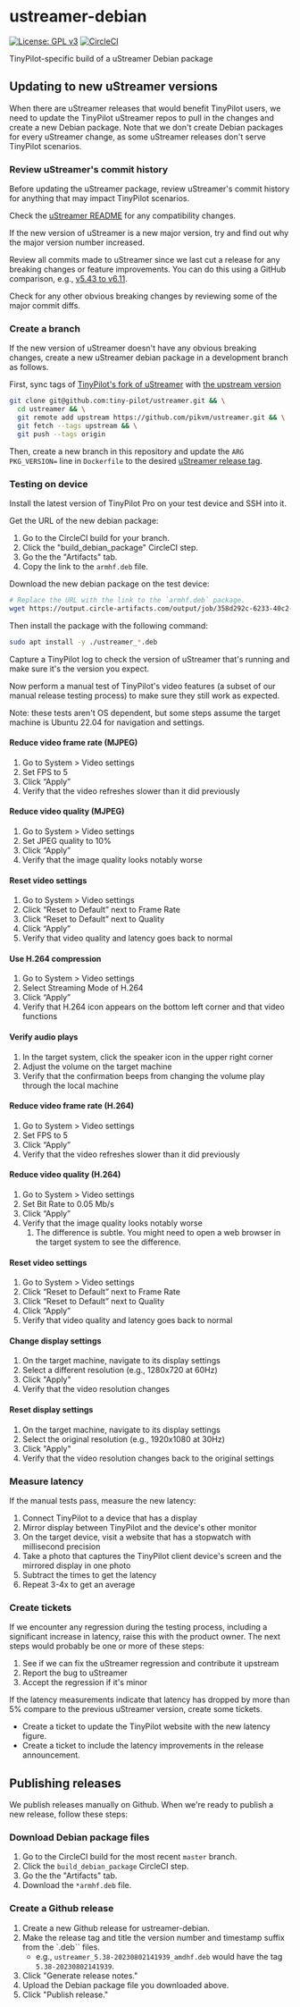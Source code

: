 # ustreamer-debian

[![License: GPL v3](https://img.shields.io/badge/License-GPLv3-blue.svg)](LICENSE)
[![CircleCI](https://dl.circleci.com/status-badge/img/gh/tiny-pilot/ustreamer-debian/tree/master.svg?style=svg)](https://app.circleci.com/pipelines/github/tiny-pilot/ustreamer-debian)

TinyPilot-specific build of a uStreamer Debian package

## Updating to new uStreamer versions

When there are uStreamer releases that would benefit TinyPilot users, we need to update the TinyPilot uStreamer repos to pull in the changes and create a new Debian package. Note that we don't create Debian packages for every uStreamer change, as some uStreamer releases don't serve TinyPilot scenarios.

### Review uStreamer's commit history

Before updating the uStreamer package, review uStreamer's commit history for anything that may impact TinyPilot scenarios.

Check the [uStreamer README](https://github.com/pikvm/ustreamer?tab=readme-ov-file#%C2%B5streamer) for any compatibility changes.

If the new version of uStreamer is a new major version, try and find out why the major version number increased.

Review all commits made to uStreamer since we last cut a release for any breaking changes or feature improvements. You can do this using a GitHub comparison, e.g., [v5.43 to v6.11](https://github.com/pikvm/ustreamer/compare/v5.43...v6.11).

Check for any other obvious breaking changes by reviewing some of the major commit diffs.

### Create a branch

If the new version of uStreamer doesn't have any obvious breaking changes, create a new uStreamer debian package in a development branch as follows.

First, sync tags of [TinyPilot's fork of uStreamer](https://github.com/tiny-pilot/ustreamer) with [the upstream version](https://github.com/pikvm/ustreamer)

```bash
git clone git@github.com:tiny-pilot/ustreamer.git && \
  cd ustreamer && \
  git remote add upstream https://github.com/pikvm/ustreamer.git && \
  git fetch --tags upstream && \
  git push --tags origin
```

Then, create a new branch in this repository and update the `ARG PKG_VERSION=` line in `Dockerfile` to the desired [uStreamer release tag](https://github.com/pikvm/ustreamer/tags).

### Testing on device

Install the latest version of TinyPilot Pro on your test device and SSH into it.

Get the URL of the new debian package:

1. Go to the CircleCI build for your branch.
1. Click the "build_debian_package" CircleCI step.
1. Go the the "Artifacts" tab.
1. Copy the link to the `armhf.deb` file.

Download the new debian package on the test device:

```bash
# Replace the URL with the link to the `armhf.deb` package.
wget https://output.circle-artifacts.com/output/job/358d292c-6233-40c2-a31c-e6b3fcc1aced/artifacts/0/build/linux_arm_v7/ustreamer_armhf.deb
```

Then install the package with the following command:

```bash
sudo apt install -y ./ustreamer_*.deb
```

Capture a TinyPilot log to check the version of uStreamer that's running and make sure it's the version you expect.

Now perform a manual test of TinyPilot's video features (a subset of our manual release testing process) to make sure they still work as expected.

Note: these tests aren't OS dependent, but some steps assume the target machine is Ubuntu 22.04 for navigation and settings.

#### Reduce video frame rate (MJPEG)

1. Go to System > Video settings
1. Set FPS to 5
1. Click “Apply”
1. Verify that the video refreshes slower than it did previously

#### Reduce video quality (MJPEG)

1. Go to System > Video settings
1. Set JPEG quality to 10%
1. Click “Apply”
1. Verify that the image quality looks notably worse

#### Reset video settings

1. Go to System > Video settings
1. Click “Reset to Default” next to Frame Rate
1. Click “Reset to Default” next to Quality
1. Click “Apply”
1. Verify that video quality and latency goes back to normal

#### Use H.264 compression

1. Go to System > Video settings
1. Select Streaming Mode of H.264
1. Click “Apply”
1. Verify that H.264 icon appears on the bottom left corner and that video functions

#### Verify audio plays

1. In the target system, click the speaker icon in the upper right corner
1. Adjust the volume on the target machine
1. Verify that the confirmation beeps from changing the volume play through the local machine

#### Reduce video frame rate (H.264)

1. Go to System > Video settings
1. Set FPS to 5
1. Click “Apply”
1. Verify that the video refreshes slower than it did previously

#### Reduce video quality (H.264)

1. Go to System > Video settings
1. Set Bit Rate to 0.05 Mb/s
1. Click “Apply”
1. Verify that the image quality looks notably worse
   1. The difference is subtle. You might need to open a web browser in the target system to see the difference.

#### Reset video settings

1. Go to System > Video settings
1. Click “Reset to Default” next to Frame Rate
1. Click “Reset to Default” next to Quality
1. Click “Apply”
1. Verify that video quality and latency goes back to normal

#### Change display settings

1. On the target machine, navigate to its display settings
1. Select a different resolution (e.g., 1280x720 at 60Hz)
1. Click "Apply"
1. Verify that the video resolution changes

#### Reset display settings

1. On the target machine, navigate to its display settings
1. Select the original resolution (e.g., 1920x1080 at 30Hz)
1. Click "Apply"
1. Verify that the video resolution changes back to the original settings

### Measure latency

If the manual tests pass, measure the new latency:

1. Connect TinyPilot to a device that has a display
1. Mirror display between TinyPilot and the device's other monitor
1. On the target device, visit a website that has a stopwatch with millisecond precision
1. Take a photo that captures the TinyPilot client device's screen and the mirrored display in one photo
1. Subtract the times to get the latency
1. Repeat 3-4x to get an average

### Create tickets

If we encounter any regression during the testing process, including a significant increase in latency, raise this with the product owner. The next steps would probably be one or more of these steps:

1. See if we can fix the uStreamer regression and contribute it upstream
1. Report the bug to uStreamer
1. Accept the regression if it's minor

If the latency measurements indicate that latency has dropped by more than 5% compare to the previous uStreamer version, create some tickets.

- Create a ticket to update the TinyPilot website with the new latency figure.
- Create a ticket to include the latency improvements in the release announcement.

## Publishing releases

We publish releases manually on Github. When we're ready to publish a new release, follow these steps:

### Download Debian package files

1. Go to the CircleCI build for the most recent `master` branch.
1. Click the `build_debian_package` CircleCI step.
1. Go the the "Artifacts" tab.
1. Download the `*armhf.deb` file.

### Create a Github release

1. Create a new Github release for ustreamer-debian.
1. Make the release tag and title the version number and timestamp suffix from the `.deb`` files.
   - e.g., `ustreamer_5.38-20230802141939_amdhf.deb` would have the tag `5.38-20230802141939`.
1. Click "Generate release notes."
1. Upload the Debian package file you downloaded above.
1. Click "Publish release."
